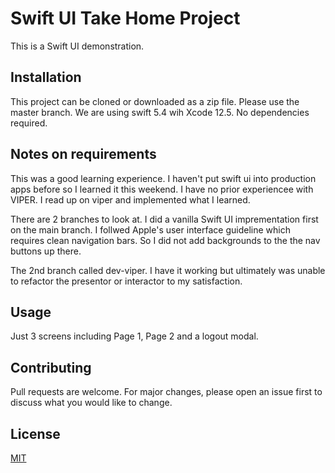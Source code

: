 
# Swift UI Take Home Project

This is a Swift UI demonstration.

## Installation

This project can be cloned or downloaded as a zip file. Please use the master branch.
We are using swift 5.4 wih Xcode 12.5. No dependencies required. 

## Notes on requirements

This was a good learning experience. I haven't put swift ui into production apps before so I learned it this weekend. I have no prior experiencee with VIPER. I read up on viper and implemented what I learned. 

There are 2 branches to look at. I did a vanilla Swift UI imprementation first on the main branch.
I follwed Apple's user interface guideline which requires clean navigation bars. So I did not add backgrounds to the the nav buttons up there. 

The 2nd branch called dev-viper. I have it working but ultimately was unable to refactor the presentor or interactor to my satisfaction.

## Usage
Just 3 screens including Page 1, Page 2 and a logout modal.

## Contributing
Pull requests are welcome. For major changes, please open an issue first to discuss what you would like to change.

## License
[MIT](https://choosealicense.com/licenses/mit/)
